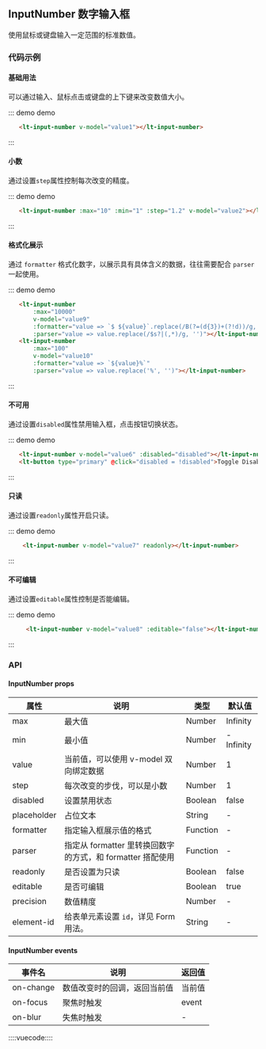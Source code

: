 ## InputNumber 数字输入框

使用鼠标或键盘输入一定范围的标准数值。

### 代码示例

#### 基础用法

可以通过输入、鼠标点击或键盘的上下键来改变数值大小。

::: demo demo
```html
   <lt-input-number v-model="value1"></lt-input-number>
```
:::

#### 小数

通过设置`step`属性控制每次改变的精度。

::: demo demo
```html
   <lt-input-number :max="10" :min="1" :step="1.2" v-model="value2"></lt-input-number>
```
:::

#### 格式化展示

通过 `formatter` 格式化数字，以展示具有具体含义的数据，往往需要配合 `parser` 一起使用。

::: demo demo
```html
   <lt-input-number
       :max="10000"
       v-model="value9"
       :formatter="value => `$ ${value}`.replace(/B(?=(d{3})+(?!d))/g, ',')"
       :parser="value => value.replace(/$s?|(,*)/g, '')"></lt-input-number>
   <lt-input-number
       :max="100"
       v-model="value10"
       :formatter="value => `${value}%`"
       :parser="value => value.replace('%', '')"></lt-input-number>
```
:::

#### 不可用

通过设置`disabled`属性禁用输入框，点击按钮切换状态。

::: demo demo
```html
   <lt-input-number v-model="value6" :disabled="disabled"></lt-input-number>
   <lt-button type="primary" @click="disabled = !disabled">Toggle Disabled</lt-button>
```
:::

#### 只读

通过设置`readonly`属性开启只读。

::: demo demo
```html
    <lt-input-number v-model="value7" readonly></lt-input-number>
```
:::

#### 不可编辑

通过设置`editable`属性控制是否能编辑。

::: demo demo
```html
     <lt-input-number v-model="value8" :editable="false"></lt-input-number>
```
:::

### API

#### InputNumber props

属性|说明|类型|默认值
---|---|---|---
max|最大值|Number|Infinity
min|最小值|Number|-Infinity
value|当前值，可以使用 v-model 双向绑定数据|Number|1
step|每次改变的步伐，可以是小数|Number|1
disabled|设置禁用状态|Boolean|false
placeholder|占位文本|String|-
formatter|指定输入框展示值的格式|Function|-
parser|指定从 formatter 里转换回数字的方式，和 formatter 搭配使用|Function|-
readonly|是否设置为只读|Boolean|false
editable|是否可编辑|Boolean|true
precision|数值精度|Number|-
element-id|给表单元素设置 `id`，详见 Form 用法。|String|-

#### InputNumber events

事件名|说明|返回值
---|---|---
on-change|数值改变时的回调，返回当前值|当前值
on-focus|聚焦时触发|event
on-blur|失焦时触发|-

::::vuecode::::
<script>
export default {
    data() {
      return {
        value1: 1,
        value2: 1,
        value3: 2,
        value4: 2,
        value5: 2,
        value6: 1,
        value7: 1,
        value8: 1,
        value9: 1000,
        value10: 100,
        disabled: true,
      }
    }
}
</script>

